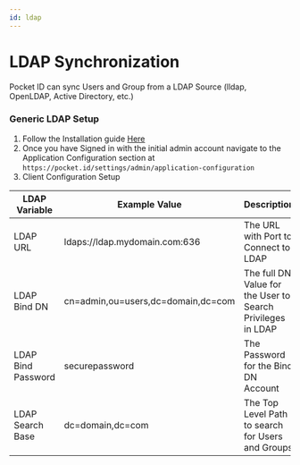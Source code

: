 ```yaml
---
id: ldap
---
```


# LDAP Synchronization

Pocket ID can sync Users and Group from a LDAP Source (lldap, OpenLDAP, Active Directory, etc.)

### Generic LDAP Setup

1. Follow the Installation guide [Here](/pocket-id/setup/installation)
2. Once you have Signed in with the initial admin account navigate to the Application Configuration section at `https://pocket.id/settings/admin/application-configuration`
3. Client Configuration Setup

| LDAP Variable                     | Example Value                         | Description                                                            |
| ---------------------------- | ------------------------------------- | --------------------------------------------------------------------------- |
| LDAP URL                     | ldaps://ldap.mydomain.com:636         | The URL with Port to Connect to LDAP                                        |
| LDAP Bind DN                 | cn=admin,ou=users,dc=domain,dc=com    | The full DN Value for the User to Search Privileges in LDAP                 |
| LDAP Bind Password           | securepassword                        | The Password for the Bind DN Account                                        |
| LDAP Search Base             | dc=domain,dc=com                      | The Top Level Path to search for Users and Groups                           |

